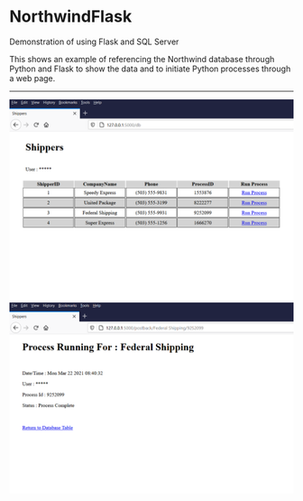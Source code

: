 # NorthwindFlask
Demonstration of using Flask and SQL Server

This shows an example of referencing the Northwind database through Python and Flask to show the data and to initiate Python processes through a web page.


_________________________________________
![](Capture1_.PNG)
![](Capture2_.PNG)
